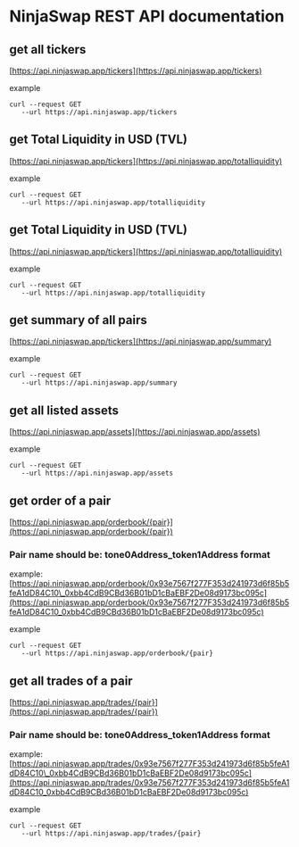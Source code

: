 # NinjaSwap REST API documentation

## get all tickers

[https://api.ninjaswap.app/tickers](https://api.ninjaswap.app/tickers)

example

```text
curl --request GET
   --url https://api.ninjaswap.app/tickers
```

## get Total Liquidity in USD (TVL)

[https://api.ninjaswap.app/tickers](https://api.ninjaswap.app/totalliquidity)

example

```text
curl --request GET
   --url https://api.ninjaswap.app/totalliquidity
```
## get Total Liquidity in USD (TVL)

[https://api.ninjaswap.app/tickers](https://api.ninjaswap.app/totalliquidity)

example

```text
curl --request GET
   --url https://api.ninjaswap.app/totalliquidity
```

## get summary of all pairs

[https://api.ninjaswap.app/tickers](https://api.ninjaswap.app/summary)

example

```text
curl --request GET
   --url https://api.ninjaswap.app/summary
```

## get all listed assets

[https://api.ninjaswap.app/assets](https://api.ninjaswap.app/assets)

example

```text
curl --request GET
   --url https://api.ninjaswap.app/assets
```

##  get order of a pair

[https://api.ninjaswap.app/orderbook/{pair}](https://api.ninjaswap.app/orderbook/{pair})

### Pair name should be: tone0Address\_token1Address format

example: [https://api.ninjaswap.app/orderbook/0x93e7567f277F353d241973d6f85b5feA1dD84C10\_0xbb4CdB9CBd36B01bD1cBaEBF2De08d9173bc095c](https://api.ninjaswap.app/orderbook/0x93e7567f277F353d241973d6f85b5feA1dD84C10_0xbb4CdB9CBd36B01bD1cBaEBF2De08d9173bc095c)

example

```text
curl --request GET
   --url https://api.ninjaswap.app/orderbook/{pair}
```

## get all trades of a pair

[https://api.ninjaswap.app/trades/{pair}](https://api.ninjaswap.app/trades/{pair})

### Pair name should be: tone0Address\_token1Address format

example: [https://api.ninjaswap.app/trades/0x93e7567f277F353d241973d6f85b5feA1dD84C10\_0xbb4CdB9CBd36B01bD1cBaEBF2De08d9173bc095c](https://api.ninjaswap.app/trades/0x93e7567f277F353d241973d6f85b5feA1dD84C10_0xbb4CdB9CBd36B01bD1cBaEBF2De08d9173bc095c)

example

```text
curl --request GET
   --url https://api.ninjaswap.app/trades/{pair}
```

